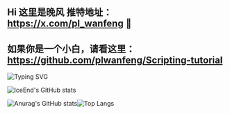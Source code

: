 ## Hi 这里是晚风 推特地址：https://x.com/pl_wanfeng 👋
## 如果你是一个小白，请看这里：https://github.com/plwanfeng/Scripting-tutorial
![Typing SVG](https://readme-typing-svg.demolab.com/?lines=崇尚科学，通过每一根毛验证加密领域的算法最优解)

![IceEnd's GitHub stats](https://github-immortality.vercel.app/api?username=plwanfeng)

![Anurag's GitHub stats](https://github-readme-stats.vercel.app/api?username=plwanfeng)![Top Langs](https://github-readme-stats.vercel.app/api/top-langs/?username=plwanfeng)


<!--
**plwanfeng/plwanfeng** is a ✨ _special_ ✨ repository because its `README.md` (this file) appears on your GitHub profile.

Here are some ideas to get you started:

- 🔭 I’m currently working on ...
- 🌱 I’m currently learning ...
- 👯 I’m looking to collaborate on ...
- 🤔 I’m looking for help with ...
- 💬 Ask me about ...
- 📫 How to reach me: ...
- 😄 Pronouns: ...
- ⚡ Fun fact: ...
-->
